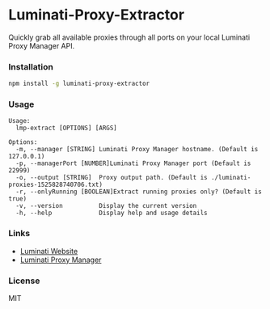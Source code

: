 # Luminati-Proxy-Extractor

Quickly grab all available proxies through all ports on your local Luminati Proxy Manager API.

### Installation
```bash
npm install -g luminati-proxy-extractor
```

### Usage
```
Usage:
  lmp-extract [OPTIONS] [ARGS]

Options:
  -m, --manager [STRING] Luminati Proxy Manager hostname. (Default is 127.0.0.1)
  -p, --managerPort [NUMBER]Luminati Proxy Manager port (Default is 22999)
  -o, --output [STRING]  Proxy output path. (Default is ./luminati-proxies-1525828740706.txt)
  -r, --onlyRunning [BOOLEAN]Extract running proxies only? (Default is true)
  -v, --version          Display the current version
  -h, --help             Display help and usage details
```

### Links
- [Luminati Website](https://luminati.io)
- [Luminati Proxy Manager](https://github.com/luminati-io/luminati-proxy)

### License
MIT